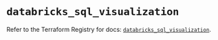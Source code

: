 # `databricks_sql_visualization`

Refer to the Terraform Registry for docs: [`databricks_sql_visualization`](https://registry.terraform.io/providers/databricks/databricks/1.79.1/docs/resources/sql_visualization).
